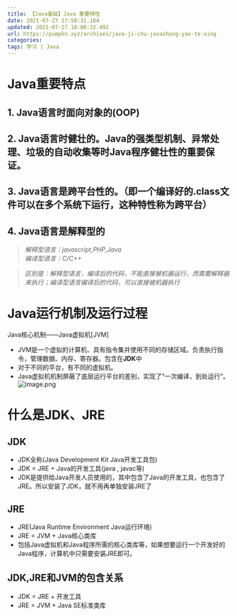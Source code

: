 ```yaml
---
title: 【Java基础】Java 重要特性
date: 2021-07-27 17:58:31.104
updated: 2021-07-27 18:00:32.492
url: https://pumpkn.xyz/archives/java-ji-chu-javazhong-yao-te-xing
categories: 
tags: 学习 | Java
---
```


# Java重要特点

## 1. Java语言时面向对象的(OOP)

## 2. Java语言时健壮的。Java的强类型机制、异常处理、垃圾的自动收集等时Java程序健壮性的重要保证。

## 3. Java语言是跨平台性的。（即一个编译好的.class文件可以在多个系统下运行，这种特性称为跨平台）

## 4. Java语言是解释型的
> *解释型语言：javascript,PHP,Java</br>编译型语言：C/C++*

> *区别是：解释型语言，编译后的代码，不能直接被机器运行，而需要解释器来执行；编译型语言编译后的代码，可以直接被机器执行*

# Java运行机制及运行过程
Java核心机制——Java虚拟机[JVM]

- JVM是一个虚拟的计算机、具有指令集并使用不同的存储区域。负责执行指令，管理数据、内存、寄存器。包含在**JDK**中
- 对于不同的平台，有不同的虚拟机。
- Java虚拟机机制屏蔽了底层运行平台的差别，实现了“一次编译，到处运行”。
![image.png](https://pumpkn.xyz/upload/2021/07/image-8fa1ae1d8dd5469f88389e99b65b9b5d.png)

# 什么是JDK、JRE

## JDK
- JDK全称(Java Development Kit Java开发工具包)
- JDK = JRE + Java的开发工具(java , javac等)
- JDK是提供给Java开发人员使用的，其中包含了Java的开发工具，也包含了JRE。所以安装了JDK，就不用再单独安装JRE了

## JRE

- JRE(Java Runtime Environment Java运行环境)
- JRE = JVM + Java核心类库
- 包括Java虚拟机和Java程序所需的核心类库等，如果想要运行一个开发好的Java程序，计算机中只需要安装JRE即可。

## JDK,JRE和JVM的包含关系

- JDK = JRE + 开发工具
- JRE = JVM + Java SE标准类库